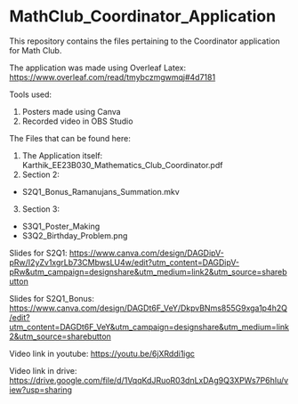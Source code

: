 # MathClub_Coordinator_Application
This repository contains the files pertaining to the Coordinator application for Math Club.

The application was made using Overleaf Latex: https://www.overleaf.com/read/tmybczmgwmqj#4d7181

Tools used:
1. Posters made using Canva
2. Recorded video in OBS Studio

The Files that can be found here:
1. The Application itself: Karthik_EE23B030_Mathematics_Club_Coordinator.pdf
2. Section 2:
- S2Q1_Bonus_Ramanujans_Summation.mkv
3. Section 3:
- S3Q1_Poster_Making
- S3Q2_Birthday_Problem.png

Slides for S2Q1: https://www.canva.com/design/DAGDipV-pRw/I2yZv1xgrLb73CMbwsLU4w/edit?utm_content=DAGDipV-pRw&utm_campaign=designshare&utm_medium=link2&utm_source=sharebutton

Slides for S2Q1_Bonus: https://www.canva.com/design/DAGDt6F_VeY/DkpvBNms855G9xga1p4h2Q/edit?utm_content=DAGDt6F_VeY&utm_campaign=designshare&utm_medium=link2&utm_source=sharebutton

Video link in youtube: https://youtu.be/6jXRddi1igc

Video link in drive: https://drive.google.com/file/d/1VqqKdJRuoR03dnLxDAg9Q3XPWs7P6hIu/view?usp=sharing
